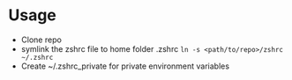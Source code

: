 # Usage
* Clone repo
* symlink the zshrc file to home folder .zshrc
```ln -s <path/to/repo>/zshrc ~/.zshrc```
* Create ~/.zshrc_private for private environment variables
